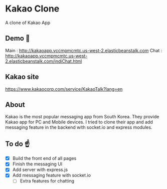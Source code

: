# Kakao Clone
A clone of Kakao App


## Demo :cake:
Main : http://kakaoapp.vccmpmcmtc.us-west-2.elasticbeanstalk.com
Chat : http://kakaoapp.vccmpmcmtc.us-west-2.elasticbeanstalk.com/indiChat.html


## Kakao site
https://www.kakaocorp.com/service/KakaoTalk?lang=en


## About
Kakao is the most popular messaging app from South Korea.
They provide Kakao app for PC and Mobile devices. I tried to clone their app and add messaging feature in the backend with socket.io and express modules.


## To do :point_up:
- [x] Build the front end of all pages
- [x] Finish the messaging UI
- [x] Add server with express.js
- [x] Add messaging feature with socket.io
  - [ ] Extra features for chatting
